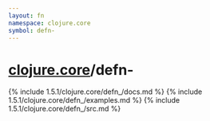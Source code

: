 ```yaml
---
layout: fn
namespace: clojure.core
symbol: defn-
---
```


# [clojure.core](../)/defn-

{% include 1.5.1/clojure.core/defn_/docs.md %}
{% include 1.5.1/clojure.core/defn_/examples.md %}
{% include 1.5.1/clojure.core/defn_/src.md %}

